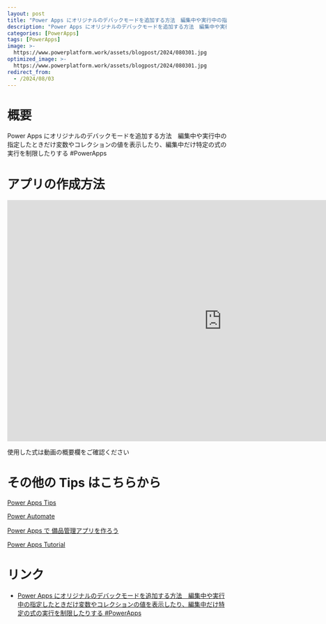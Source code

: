 ```yaml
---
layout: post
title: "Power Apps にオリジナルのデバックモードを追加する方法　編集中や実行中の指定したときだけ変数やコレクションの値を表示したり、編集中だけ特定の式の実行を制限したりする #PowerApps"
description: "Power Apps にオリジナルのデバックモードを追加する方法　編集中や実行中の指定したときだけ変数やコレクションの値を表示したり、編集中だけ特定の式の実行を制限したりする #PowerAppsを動画で分かりやすく解説"
categories: [PowerApps]
tags: [PowerApps]
image: >-
  https://www.powerplatform.work/assets/blogpost/2024/080301.jpg
optimized_image: >-
  https://www.powerplatform.work/assets/blogpost/2024/080301.jpg
redirect_from:
  - /2024/08/03
---
```



#  概要

Power Apps にオリジナルのデバックモードを追加する方法　編集中や実行中の指定したときだけ変数やコレクションの値を表示したり、編集中だけ特定の式の実行を制限したりする #PowerApps


# アプリの作成方法

<iframe width="983" height="553" src="https://www.youtube.com/embed/aE9UtC6Kiok" title="YouTube video player" frameborder="0" allow="accelerometer; autoplay; clipboard-write; encrypted-media; gyroscope; picture-in-picture" allowfullscreen></iframe>


使用した式は動画の概要欄をご確認ください


# その他の Tips はこちらから

[Power Apps Tips](https://www.youtube.com/watch?v=VrAQf3JQ7yM&list=PLVhFi1fb3DqakSLVMn22DDcySXh9jtzi- )


[Power Automate](https://www.youtube.com/watch?v=-YnJYT0ASEM&list=PLVhFi1fb3Dqbzic6GieqnLFgD3aTj-eHA)


[Power Apps で 備品管理アプリを作ろう](https://www.youtube.com/playlist?list=PLVhFi1fb3DqZM3HKb8Hea6XEL96990Fyn)


[Power Apps Tutorial](https://www.youtube.com/playlist?list=PLVhFi1fb3DqalxpL974VvAJvV4iWoSbe_)


# リンク


- [Power Apps にオリジナルのデバックモードを追加する方法　編集中や実行中の指定したときだけ変数やコレクションの値を表示したり、編集中だけ特定の式の実行を制限したりする #PowerApps](https://www.youtube.com/watch?v=aE9UtC6Kiok)

